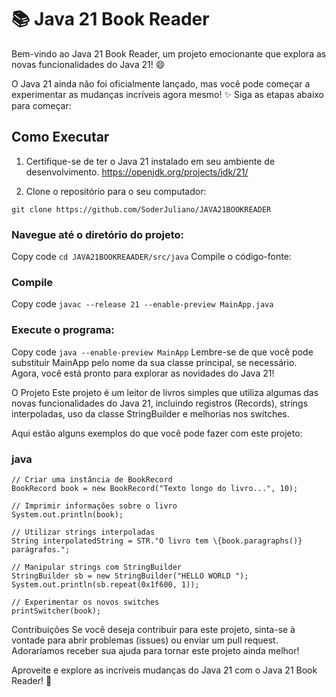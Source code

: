 # 📚 Java 21 Book Reader

Bem-vindo ao Java 21 Book Reader, um projeto emocionante que explora as novas funcionalidades do Java 21! 😄

O Java 21 ainda não foi oficialmente lançado, mas você pode começar a experimentar as mudanças incríveis agora mesmo! ✨ Siga as etapas abaixo para começar:

## Como Executar

1. Certifique-se de ter o Java 21 instalado em seu ambiente de desenvolvimento.
https://openjdk.org/projects/jdk/21/

2. Clone o repositório para o seu computador:

```
git clone https://github.com/SoderJuliano/JAVA21BOOKREADER

```


### Navegue até o diretório do projeto:
Copy code
``cd JAVA21BOOKREAADER/src/java``
Compile o código-fonte:

### Compile
Copy code
``javac --release 21 --enable-preview MainApp.java``

### Execute o programa:
Copy code
``java --enable-preview MainApp``
Lembre-se de que você pode substituir MainApp pelo nome da sua classe principal, se necessário. Agora, você está pronto para explorar as novidades do Java 21!

O Projeto
Este projeto é um leitor de livros simples que utiliza algumas das novas funcionalidades do Java 21, incluindo registros (Records), strings interpoladas, uso da classe StringBuilder e melhorias nos switches.

Aqui estão alguns exemplos do que você pode fazer com este projeto:

### java

```
// Criar uma instância de BookRecord
BookRecord book = new BookRecord("Texto longo do livro...", 10);

```

```
// Imprimir informações sobre o livro
System.out.println(book);
```

```
// Utilizar strings interpoladas
String interpolatedString = STR."O livro tem \{book.paragraphs()} parágrafos.";
```

```
// Manipular strings com StringBuilder
StringBuilder sb = new StringBuilder("HELLO WORLD ");
System.out.println(sb.repeat(0x1f600, 1));
```

```
// Experimentar os novos switches
printSwitcher(book);
```

Contribuições
Se você deseja contribuir para este projeto, sinta-se à vontade para abrir problemas (issues) ou enviar um pull request. Adoraríamos receber sua ajuda para tornar este projeto ainda melhor!

Aproveite e explore as incríveis mudanças do Java 21 com o Java 21 Book Reader! 🚀
